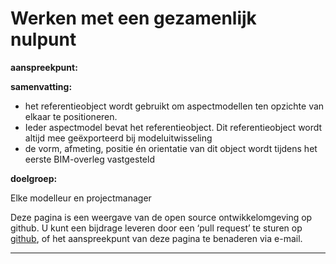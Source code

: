 Werken met een gezamenlijk nulpunt
===============================
**aanspreekpunt:**


**samenvatting:**

 - het referentieobject wordt gebruikt om aspectmodellen ten opzichte van elkaar te positioneren. 
 - Ieder aspectmodel bevat het referentieobject. Dit referentieobject wordt altijd mee geëxporteerd bij 
   modeluitwisseling
 - de vorm, afmeting, positie én orientatie van dit object wordt tijdens het eerste BIM-overleg vastgesteld

**doelgroep:**

Elke modelleur en projectmanager

Deze pagina is een weergave van de open source ontwikkelomgeving op github. U kunt een bijdrage leveren door een ‘pull request’ te sturen op [github](https://github.com/BIM-Handboek-NL/Werken-met-een-nulpunt-template), of het aanspreekpunt van deze pagina te benaderen via e-mail.

----------



